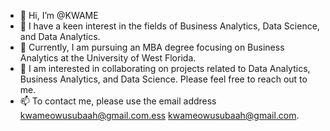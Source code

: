 - 👋 Hi, I’m @KWAME
- 👀 I have a keen interest in the fields of Business Analytics, Data Science, and Data Analytics.
- 🌱 Currently, I am pursuing an MBA degree focusing on Business Analytics at the University of West Florida.
- 💞️ I am interested in collaborating on projects related to Data Analytics, Business Analytics, and Data Science. Please feel free to reach out to me. 
- 📫 To contact me, please use the email address kwameowusubaah@gmail.com.ess kwameowusubaah@gmail.com.

<!---
KWAMEOB/KWAMEOB is a ✨ special ✨ repository because its `README.md` (this file) appears on your GitHub profile.
You can click the Preview link to take a look at your changes.
--->
